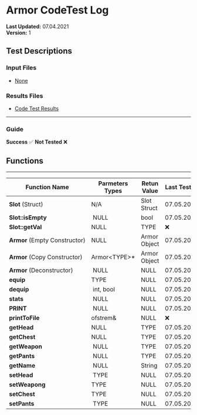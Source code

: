 # Armor CodeTest Log

__Last Updated:__ 07.04.2021  
__Version:__ 1

## Test Descriptions

### Input Files

- [None](./)

### Results Files

- [Code Test Results](../_Code_Results/CodeTest_Armor_1_Results.txt)
<!-- - [Equipment Print to File]() -->

---

### Guide

__Success__ :white_check_mark:
__Not Tested__ :x:

## Functions

---

 Function Name | Parmeters Types | Retun Value | Last Tested | Results
--- | --- | --- | --- | :---:
__Slot__ (Struct) | N/A | Slot Struct | 07.05.2020 | :x:
__Slot::isEmpty__ | NULL | bool | 07.05.2020 | :x:
__Slot::getVal__ | NULL | TYPE | :x: | :x:
__Armor__ (Empty Constructor) | NULL | Armor Object | 07.05.2020 | :x:
__Armor__ (Copy Constructor) | Armor\<TYPE>* | Armor Object | 07.05.2020 |:x:
__Armor__ (Deconstructor) |  NULL | NULL | 07.05.2020 | :x:
__equip__ | TYPE | NULL | 07.05.2020 | :x:
__dequip__ | int, bool | NULL | 07.05.2020 |:x:
__stats__ | NULL | NULL | 07.05.2020 | :x:
__PRINT__ | NULL | NULL | 07.05.2020 | :x:
__printToFile__ | ofstrem& | NULL | :x: | :x:
__getHead__ | NULL | TYPE | 07.05.2020 | :x:
__getChest__ | NULL | TYPE | 07.05.2020 | :x:
__getWeapon__ | NULL | TYPE | 07.05.2020 | :x:
__getPants__ | NULL | TYPE | 07.05.2020 | :x:
__getName__ | NULL | String | 07.05.2020 | :x:
__setHead__ | TYPE | NULL | 07.05.2020 | :x:
__setWeapong__ | TYPE | NULL | 07.05.2020 | :x:
__setChest__ | TYPE | NULL | 07.05.2020 | :x:
__setPants__ | TYPE | NULL | 07.05.2020 | :x:
